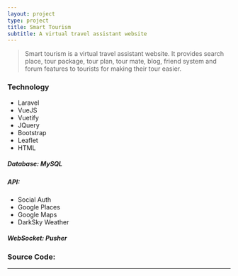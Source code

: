 ```yaml
---
layout: project
type: project
title: Smart Tourism
subtitle: A virtual travel assistant website
---
```


>Smart tourism is a virtual travel assistant website. It provides search place, tour package, tour plan, tour mate, blog, friend system and forum features to tourists for making their tour easier.

<h3 id="unorderedlist">Technology</h3>

<ul>
<li>Laravel</li>
<li>VueJS</li>
<li>Vuetify</li>
<li>JQuery</li>
<li>Bootstrap</li>
<li>Leaflet</li>
<li>HTML</li>
</ul>

<h5>Database: MySQL</h5>
<h5>API:</h5>
<ul>
<li>Social Auth</li>
<li>Google Places</li>
<li>Google Maps</li>
<li>DarkSky Weather</li>
</ul>
<h5>WebSocket: Pusher</h5>

<div class="blog-title">
<h3>Source Code: <a href="https://github.com/monirulhossainanik/SmartTourism"><i class="fa fa-github"></i></a>
</h3>
</div>

<hr />
